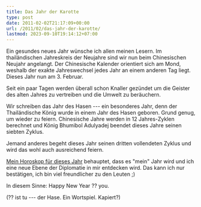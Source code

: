 ```yaml
---
title: Das Jahr der Karotte
type: post
date: 2011-02-02T21:17:09+00:00
url: /2011/02/das-jahr-der-karotte/
lastmod: 2023-09-10T19:14:12+07:00
---
```

Ein gesundes neues Jahr wünsche ich allen meinen Lesern. Im thailändischen Jahreskreis der Neujahre sind wir nun beim Chinesischen Neujahr angelangt. Der Chinesische Kalender orientiert sich am Mond, weshalb der exakte Jahreswechsel jedes Jahr an einem anderen Tag liegt. Dieses Jahr nun am 3. Februar.

Seit ein paar Tagen werden überall schon Knaller gezündet um die Geister des alten Jahres zu vertreiben und die Umwelt zu beräuchern.

Wir schreiben das Jahr des Hasen --- ein besonderes Jahr, denn der Thailändische König wurde in einem Jahr des Hasen geboren. Grund genug, um wieder zu feiern. Chinesische Jahre werden in 12 Jahres-Zyklen berechnet und König Bhumibol Adulyadej beendet dieses Jahre seinen siebten Zyklus.

Jemand anderes begeht dieses Jahr seinen dritten vollendeten Zyklus und wird das wohl auch ausreichend feiern.

[Mein Horoskop für dieses Jahr][1] behauptet, dass es "mein" Jahr wird und ich eine neue Ebene der Diplomatie in mir entdecken wird. Das kann ich nur bestätigen, ich bin viel freundlicher zu den Leuten ;)

In diesem Sinne: Happy New Year ?? you.

(?? ist tu --- der Hase. Ein Wortspiel. Kapiert?)

 [1]: http://www.nationmultimedia.com/2011/01/31/travel/The-Year-of-the-Rabbit--Chinese-Horoscopes-for-201-30147590.html
